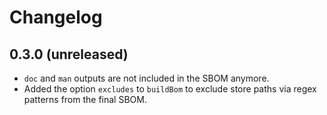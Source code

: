 # Changelog

## 0.3.0 (unreleased)

- `doc` and `man` outputs are not included in the SBOM anymore.
- Added the option `excludes` to `buildBom` to exclude store paths via regex
  patterns from the final SBOM.
